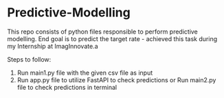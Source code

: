 # Predictive-Modelling
This repo consists of python files responsible to perform predictive modelling.
End goal is to predict the target rate - achieved this task during my Internship at ImagInnovate.a

Steps to follow:
1) Run main1.py file with the given csv file as input
2) Run app.py file to utilize FastAPI to check predictions or Run main2.py file to check predictions in terminal
